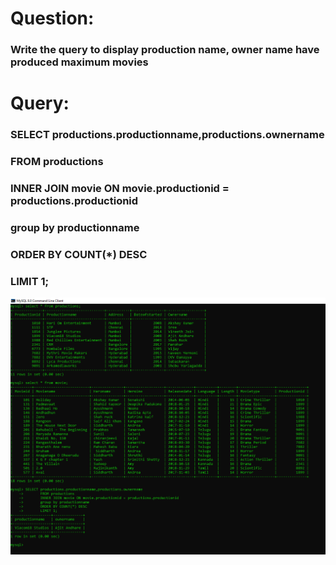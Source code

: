 # Question:
### Write the query to display production name, owner name have produced maximum movies

# Query:
### SELECT productions.productionname,productions.ownername
###       FROM productions
###       INNER JOIN movie ON movie.productionid = productions.productionid
###       group by productionname
###       ORDER BY COUNT(*) DESC
###       LIMIT 1;

![Alt Text](https://github.com/rohini-kesireddy/MYSQL/blob/main/DAY01/Images/A_Query_3.png)<br />
